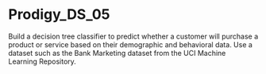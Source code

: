 # Prodigy_DS_05
Build a decision tree classifier to predict whether a customer will purchase a product or service based on their demographic and behavioral data. Use a dataset such as the Bank Marketing dataset from the UCI Machine Learning Repository.
